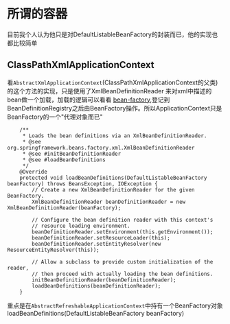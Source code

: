 # 所谓的容器

目前我个人认为他只是对DefaultListableBeanFactory的封装而已，他的实现也都比较简单

## ClassPathXmlApplicationContext

看`AbstractXmlApplicationContext`(ClassPathXmlApplicationContext的父类)的这个方法的实现，只是使用了XmlBeanDefinitionReader 来对xml中描述的bean做一个加载，加载的逻辑可以看看 [bean-factory](/spring-core/applicationcontext.md "bean-factory"),登记到BeanDefinitionRegistry之后由BeanFactory操作。所以ApplicationContext只是BeanFactory的一个"代理对象而已"


```
	/**
	 * Loads the bean definitions via an XmlBeanDefinitionReader.
	 * @see org.springframework.beans.factory.xml.XmlBeanDefinitionReader
	 * @see #initBeanDefinitionReader
	 * @see #loadBeanDefinitions
	 */
	@Override
	protected void loadBeanDefinitions(DefaultListableBeanFactory beanFactory) throws BeansException, IOException {
		// Create a new XmlBeanDefinitionReader for the given BeanFactory.
		XmlBeanDefinitionReader beanDefinitionReader = new XmlBeanDefinitionReader(beanFactory);

		// Configure the bean definition reader with this context's
		// resource loading environment.
		beanDefinitionReader.setEnvironment(this.getEnvironment());
		beanDefinitionReader.setResourceLoader(this);
		beanDefinitionReader.setEntityResolver(new ResourceEntityResolver(this));

		// Allow a subclass to provide custom initialization of the reader,
		// then proceed with actually loading the bean definitions.
		initBeanDefinitionReader(beanDefinitionReader);
		loadBeanDefinitions(beanDefinitionReader);
	}
```

重点是在`AbstractRefreshableApplicationContext`中持有一个BeanFactory对象
loadBeanDefinitions(DefaultListableBeanFactory beanFactory)

